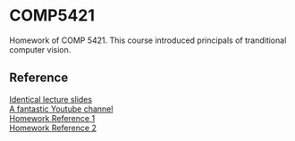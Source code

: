 # COMP5421
Homework of COMP 5421. This course introduced principals of tranditional computer vision. 

## Reference
[Identical lecture slides](http://16385.courses.cs.cmu.edu/fall2020/home)  
[A fantastic Youtube channel](https://www.youtube.com/@firstprinciplesofcomputerv3258)  
[Homework Reference 1](https://github.com/jingwenh/Computer-Vision-CMU-16720B)  
[Homework Reference 2](https://github.com/zfang399/16720B)

